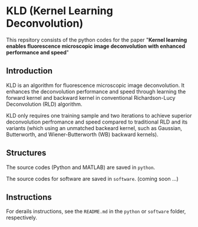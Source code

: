 # KLD (Kernel Learning Deconvolution)

This repsitory consists of the python codes for the paper "**Kernel learning enables fluorescence microscopic image deconvolution with enhanced performance and speed**"

## Introduction 
KLD is an algorithm for fluorescence microscopic image deconvolution.
It enhances the deconvolution performance and speed through learning the forward kernel and backward kernel in conventional Richardson-Lucy Deconvolution (RLD) algorithm.

KLD only requires one training sample and two iterations to achieve superior deconvolution perfromance and speed compared to traditional RLD and its variants (which using an unmatched backeard kernel, such as Gaussian, Butterworth, and Wiener-Butterworth (WB) backward kernels).

## Structures
The source codes (Python and MATLAB) are saved in `python`.

The source codes for software are saved in `software`. (coming soon ...)

## Instructions
For derails instructions, see the `README.md` in the `python` or `software` folder, respectively.

